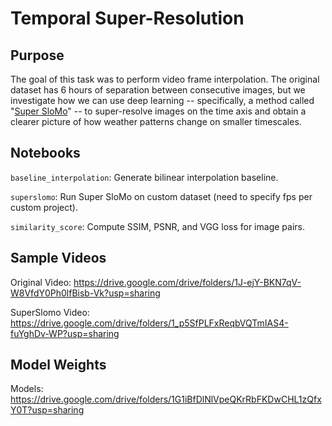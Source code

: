 # Temporal Super-Resolution


## Purpose 
The goal of this task was to perform video frame interpolation. The original dataset has 6 hours of separation between consecutive images, but we investigate how we can use deep learning -- specifically, a method called "[Super SloMo](https://arxiv.org/abs/1712.00080)" -- to super-resolve images on the time axis and obtain a clearer picture of how weather patterns change on smaller timescales.

## Notebooks

`baseline_interpolation`: Generate bilinear interpolation baseline. 

`superslomo`: Run Super SloMo on custom dataset (need to specify fps per custom project). 

`similarity_score`: Compute SSIM, PSNR, and VGG loss for image pairs. 

## Sample Videos

Original Video: https://drive.google.com/drive/folders/1J-ejY-BKN7qV-W8VfdY0Ph0lfBisb-Vk?usp=sharing

SuperSlomo Video: https://drive.google.com/drive/folders/1_p5SfPLFxReqbVQTmIAS4-fuYghDv-WP?usp=sharing

## Model Weights

Models: https://drive.google.com/drive/folders/1G1iBfDlNlVpeQKrRbFKDwCHL1zQfxY0T?usp=sharing
